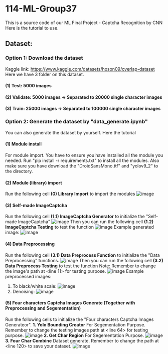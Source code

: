 # 114-ML-Group37
This is a source code of our ML Final Project - Captcha Recognition by CNN
Here is the tutorial to use.

## Dataset:
### Option 1: Download the dataset 
Kaggle link: https://www.kaggle.com/datasets/hoson09/overlap-dataset
Here we have 3 folder on this dataset.
#### (1) Test: 5000 images
#### (2) Validate: 5000 images -> Separated to 20000 single character images
#### (3) Train: 25000 images -> Separated to 100000 single character images  

### Option 2: Generate the dataset by "data_generate.ipynb"
You can also generate the dataset by yourself. Here the tutorial
#### (1) Module install
For module import. You have to ensure you have installed all the module you needed.
Run "pip install -r requirements.txt" to install all the modules. Also make sure you have download the "DroidSansMono.ttf" and "yolov9_2" to the directory.

#### (2) Module (library) import
Run the following cell **(0) Library Import** to import the modules
![image](https://github.com/user-attachments/assets/9f659b4c-40d4-4127-981b-a3d585089590)

#### (3) Self-made ImageCaptcha
Run the following cell **(1.1) ImageCaptcha Generator** to initialize the "Self-made ImageCaptcha"
![image](https://github.com/user-attachments/assets/db9d3630-fa59-4ae7-b304-1cbdc5e2b53f)
Then you can run the following cell **(1.2) ImageCaptcha Testing** to test the function
![image](https://github.com/user-attachments/assets/57728907-9ba3-47f8-9364-2ab61e12fc43)
Example generated image:
![image](https://github.com/user-attachments/assets/87575edb-f895-469f-9791-06b0aeb5edd3)

#### (4) Data Preprocessing
Run the following cell **(3.1) Data Preprocess Function** to initialize the "Data Preprocessing" functions.
![image](https://github.com/user-attachments/assets/4edb7dc9-8ff4-459d-b60b-1be86d212c3e)
Then you can run the following cell **(3.2) Data Preprocess Testing** to test the function
Note: Remember to change the image's path at <line 11> for testing purpose.
![image](https://github.com/user-attachments/assets/a0a09a37-8640-4447-8311-e11034769bc6)
Example preprocessed images:
1. To black/white scale:
![image](https://github.com/user-attachments/assets/adbe52fe-7d35-49de-8a13-a9bd33b2b4da) 
2. Denoising:
![image](https://github.com/user-attachments/assets/930e8eb1-84a2-433f-8337-25a63b4fcc6e)  

#### (5) Four characters Captcha Images Generate (Together with Preprocessing and Segementation)
Run the following cells to initialize the "Four characters Captcha Images Generateor".
**1. Yolo Bounding Creator**
For Segementation Purpose. Remember to change the testing images path at <line 64> for testing purpose.
![image](https://github.com/user-attachments/assets/3f9ac955-e0dc-4405-9139-5f5f20e84d9d)
**2. Get Char Region**
For Segementation Purpose.
![image](https://github.com/user-attachments/assets/80db5eb5-397a-4e5c-8a9a-9a6fed47d78d)
**3. Four Char Combine**
Dataset generate. Remember to change the path at <line 120> to save your dataset.
![image](https://github.com/user-attachments/assets/b24c247d-8b89-4dc5-aa87-f3ad5e5d962e)













